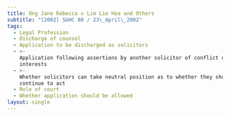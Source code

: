 ```yaml
---
title: Ong Jane Rebecca v Lim Lie Hoa and Others
subtitle: "[2002] SGHC 80 / 23\_April\_2002"
tags:
  - Legal Profession
  - Discharge of counsel
  - Application to be discharged as solicitors
  - >-
    Application following assertions by another solicitor of conflict of
    interests
  - >-
    Whether solicitors can take neutral position as to whether they should
    continue to act
  - Role of court
  - Whether application should be allowed
layout: single
---
```


